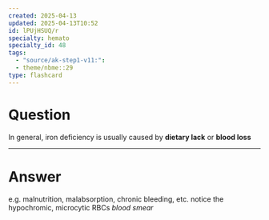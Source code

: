 ```yaml
---
created: 2025-04-13
updated: 2025-04-13T10:52
id: lPUjHSUQ/r
specialty: hemato
specialty_id: 48
tags:
  - "source/ak-step1-v11:": 
  - theme/nbme::29
type: flashcard
---
```


# Question
In general, iron deficiency is usually caused by **dietary lack** or **blood loss**

---

# Answer
e.g. malnutrition, malabsorption, chronic bleeding, etc. notice the hypochromic, microcytic RBCs *blood smear*